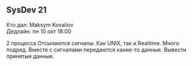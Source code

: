 ## SysDev 21
Кто дал: Maksym Kovaliov<br />
Дедлайн: пн 10 окт 18:00<br />

2 процесса
Отсылаются сигналы. Как UNIX, так и Realtime. Много подряд. Вместе с сигналами передаются какие-то данные. Вывести принятые данные.
